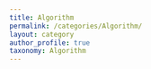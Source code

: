 ```yaml
---
title: Algorithm
permalink: /categories/Algorithm/
layout: category
author_profile: true
taxonomy: Algorithm
---
```

